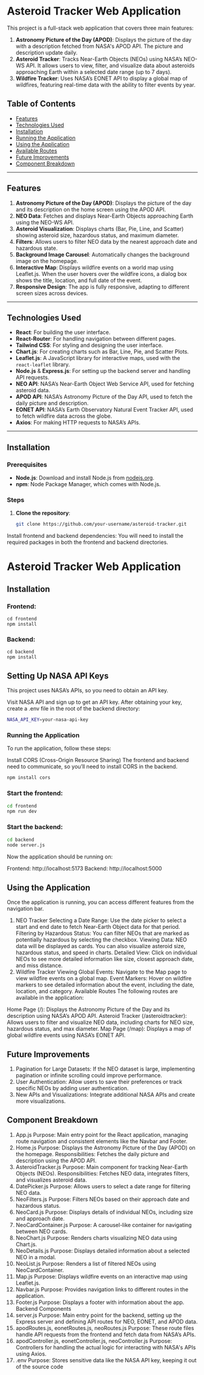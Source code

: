 # Asteroid Tracker Web Application

This project is a full-stack web application that covers three main features:

1. **Astronomy Picture of the Day (APOD)**: Displays the picture of the day with a description fetched from NASA's APOD API. The picture and description update daily.
2. **Asteroid Tracker**: Tracks Near-Earth Objects (NEOs) using NASA’s NEO-WS API. It allows users to view, filter, and visualize data about asteroids approaching Earth within a selected date range (up to 7 days).
3. **Wildfire Tracker**: Uses NASA’s EONET API to display a global map of wildfires, featuring real-time data with the ability to filter events by year.

## Table of Contents
- [Features](#features)
- [Technologies Used](#technologies-used)
- [Installation](#installation)
- [Running the Application](#running-the-application)
- [Using the Application](#using-the-application)
- [Available Routes](#available-routes)
- [Future Improvements](#future-improvements)
- [Component Breakdown](#component-breakdown)

---

## Features

1. **Astronomy Picture of the Day (APOD)**: Displays the picture of the day and its description on the home screen using the APOD API.
2. **NEO Data**: Fetches and displays Near-Earth Objects approaching Earth using the NEO-WS API.
3. **Asteroid Visualization**: Displays charts (Bar, Pie, Line, and Scatter) showing asteroid size, hazardous status, and maximum diameter.
4. **Filters**: Allows users to filter NEO data by the nearest approach date and hazardous state.
5. **Background Image Carousel**: Automatically changes the background image on the homepage.
6. **Interactive Map**: Displays wildfire events on a world map using Leaflet.js. When the user hovers over the wildfire icons, a dialog box shows the title, location, and full date of the event.
7. **Responsive Design**: The app is fully responsive, adapting to different screen sizes across devices.

---

## Technologies Used

- **React**: For building the user interface.
- **React-Router**: For handling navigation between different pages.
- **Tailwind CSS**: For styling and designing the user interface.
- **Chart.js**: For creating charts such as Bar, Line, Pie, and Scatter Plots.
- **Leaflet.js**: A JavaScript library for interactive maps, used with the `react-leaflet` library.
- **Node.js** & **Express.js**: For setting up the backend server and handling API requests.
- **NEO API**: NASA’s Near-Earth Object Web Service API, used for fetching asteroid data.
- **APOD API**: NASA’s Astronomy Picture of the Day API, used to fetch the daily picture and description.
- **EONET API**: NASA’s Earth Observatory Natural Event Tracker API, used to fetch wildfire data across the globe.
- **Axios**: For making HTTP requests to NASA’s APIs.

---

## Installation

### Prerequisites

- **Node.js**: Download and install Node.js from [nodejs.org](https://nodejs.org/).
- **npm**: Node Package Manager, which comes with Node.js.

### Steps

1. **Clone the repository**:
   ```bash
   git clone https://github.com/your-username/asteroid-tracker.git
Install frontend and backend dependencies: You will need to install the required packages in both the frontend and backend directories.

# Asteroid Tracker Web Application

## Installation

### Frontend:
    cd frontend
    npm install
  
### Backend:

    cd backend
    npm install
    
## Setting Up NASA API Keys
This project uses NASA’s APIs, so you need to obtain an API key.

Visit NASA API and sign up to get an API key.
After obtaining your key, create a .env file in the root of the backend directory:
```bash
NASA_API_KEY=your-nasa-api-key
```
### Running the Application
To run the application, follow these steps:

Install CORS (Cross-Origin Resource Sharing)
The frontend and backend need to communicate, so you’ll need to install CORS in the backend.

```bash
npm install cors
```

### Start the frontend:
```bash
cd frontend
npm run dev
```
### Start the backend:
```bash
cd backend
node server.js
```
Now the application should be running on:

Frontend: http://localhost:5173
Backend: http://localhost:5000
## Using the Application
Once the application is running, you can access different features from the navigation bar.

1. NEO Tracker
Selecting a Date Range: Use the date picker to select a start and end date to fetch Near-Earth Object data for that period.
Filtering by Hazardous Status: You can filter NEOs that are marked as potentially hazardous by selecting the checkbox.
Viewing Data: NEO data will be displayed as cards. You can also visualize asteroid size, hazardous status, and speed in charts.
Detailed View: Click on individual NEOs to see more detailed information like size, closest approach date, and miss distance.
2. Wildfire Tracker
Viewing Global Events: Navigate to the Map page to view wildfire events on a global map.
Event Markers: Hover on wildfire markers to see detailed information about the event, including the date, location, and category.
Available Routes
The following routes are available in the application:

Home Page (/): Displays the Astronomy Picture of the Day and its description using NASA’s APOD API.
Asteroid Tracker (/asteroidtracker): Allows users to filter and visualize NEO data, including charts for NEO size, hazardous status, and max diameter.
Map Page (/map): Displays a map of global wildfire events using NASA’s EONET API.

## Future Improvements
1) Pagination for Large Datasets: If the NEO dataset is large, implementing pagination or infinite scrolling could improve performance.
2) User Authentication: Allow users to save their preferences or track specific NEOs by adding user authentication.
3) New APIs and Visualizations: Integrate additional NASA APIs and create more visualizations.

## Component Breakdown
1. App.js
Purpose: Main entry point for the React application, managing route navigation and consistent elements like the Navbar and Footer.
2. Home.js
Purpose: Displays the Astronomy Picture of the Day (APOD) on the homepage.
Responsibilities: Fetches the daily picture and description using the APOD API.
3. AsteroidTracker.js
Purpose: Main component for tracking Near-Earth Objects (NEOs).
Responsibilities: Fetches NEO data, integrates filters, and visualizes asteroid data.
4. DatePicker.js
Purpose: Allows users to select a date range for filtering NEO data.
5. NeoFilters.js
Purpose: Filters NEOs based on their approach date and hazardous status.
6. NeoCard.js
Purpose: Displays details of individual NEOs, including size and approach date.
7. NeoCardContainer.js
Purpose: A carousel-like container for navigating between NEO cards.
8. NeoChart.js
Purpose: Renders charts visualizing NEO data using Chart.js.
9. NeoDetails.js
Purpose: Displays detailed information about a selected NEO in a modal.
10. NeoList.js
Purpose: Renders a list of filtered NEOs using NeoCardContainer.
11. Map.js
Purpose: Displays wildfire events on an interactive map using Leaflet.js.
12. Navbar.js
Purpose: Provides navigation links to different routes in the application.
13. Footer.js
Purpose: Displays a footer with information about the app.
Backend Components
14. server.js
Purpose: Main entry point for the backend, setting up the Express server and defining API routes for NEO, EONET, and APOD data.
15. apodRoutes.js, eonetRoutes.js, neoRoutes.js
Purpose: These route files handle API requests from the frontend and fetch data from NASA’s APIs.
16. apodController.js, eonetController.js, neoController.js
Purpose: Controllers for handling the actual logic for interacting with NASA's APIs using Axios.
17. .env
Purpose: Stores sensitive data like the NASA API key, keeping it out of the source code

